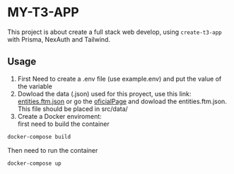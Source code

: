 # MY-T3-APP
This project is about create a full stack web develop, using `create-t3-app` with Prisma, NexAuth and Tailwind.

## Usage
1. First Need to create a .env file (use example.env) and put the value of the variable
2. Dowload the data (.json) used for this proyect, use this link: [entities.ftm.json](https://data.opensanctions.org/datasets/20230604/peps/entities.ftm.json) or go the [oficialPage](https://www.opensanctions.org/datasets/peps/) and dowload the entities.ftm.json.
This file should be placed in src/data/
3. Create a Docker enviroment: <br>
first need to build the container
```bash
docker-compose build
```
Then need to run the container
```bash
docker-compose up
```